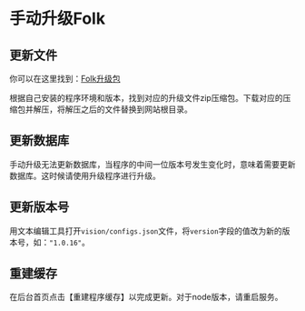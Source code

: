 # 手动升级Folk

## 更新文件

你可以在这里找到：[Folk升级包](https://github.com/envirs/folk/blob/master/updaters)

根据自己安装的程序环境和版本，找到对应的升级文件zip压缩包。下载对应的压缩包并解压，将解压之后的文件替换到网站根目录。

## 更新数据库

手动升级无法更新数据库，当程序的中间一位版本号发生变化时，意味着需要更新数据库。这时候请使用升级程序进行升级。

## 更新版本号

用文本编辑工具打开`vision/configs.json`文件，将`version`字段的值改为新的版本号，如：`"1.0.16"`。

## 重建缓存

在后台首页点击【重建程序缓存】以完成更新。对于node版本，请重启服务。